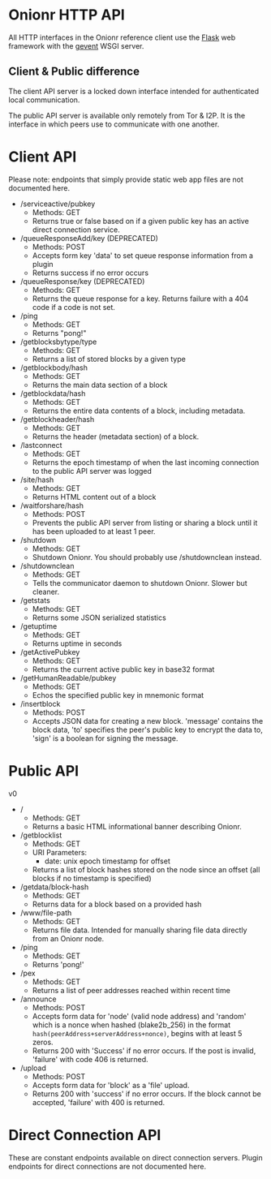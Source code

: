 # Onionr HTTP API

All HTTP interfaces in the Onionr reference client use the [Flask](http://flask.pocoo.org/) web framework with the [gevent](http://www.gevent.org/) WSGI server.

## Client & Public difference

The client API server is a locked down interface intended for authenticated local communication. 

The public API server is available only remotely from Tor & I2P. It is the interface in which peers use to communicate with one another.

# Client API

Please note: endpoints that simply provide static web app files are not documented here.

* /serviceactive/pubkey
    - Methods: GET
    - Returns true or false based on if a given public key has an active direct connection service.
* /queueResponseAdd/key (DEPRECATED)
    - Methods: POST
    - Accepts form key 'data' to set queue response information from a plugin
    - Returns success if no error occurs
* /queueResponse/key (DEPRECATED)
    - Methods: GET
    - Returns the queue response for a key. Returns failure with a 404 code if a code is not set.
* /ping
    - Methods: GET
    - Returns "pong!"
* /getblocksbytype/type
    - Methods: GET
    - Returns a list of stored blocks by a given type
* /getblockbody/hash
    - Methods: GET
    - Returns the main data section of a block
* /getblockdata/hash
    - Methods: GET
    - Returns the entire data contents of a block, including metadata.
* /getblockheader/hash
    - Methods: GET
    - Returns the header (metadata section) of a block.
* /lastconnect
    - Methods: GET
    - Returns the epoch timestamp of when the last incoming connection to the public API server was logged
* /site/hash
    - Methods: GET
    - Returns HTML content out of a block
* /waitforshare/hash
    - Methods: POST
    - Prevents the public API server from listing or sharing a block until it has been uploaded to at least 1 peer.
* /shutdown
    - Methods: GET
    - Shutdown Onionr. You should probably use /shutdownclean instead.
* /shutdownclean
    - Methods: GET
    - Tells the communicator daemon to shutdown Onionr. Slower but cleaner.
* /getstats
    - Methods: GET
    - Returns some JSON serialized statistics
* /getuptime
    - Methods: GET
    - Returns uptime in seconds
* /getActivePubkey
    - Methods: GET
    - Returns the current active public key in base32 format
* /getHumanReadable/pubkey
    - Methods: GET
    - Echos the specified public key in mnemonic format
* /insertblock
    - Methods: POST
    - Accepts JSON data for creating a new block. 'message' contains the block data, 'to' specifies the peer's public key to encrypt the data to, 'sign' is a boolean for signing the message.

# Public API

v0

* /
    - Methods: GET
    - Returns a basic HTML informational banner describing Onionr.
* /getblocklist
    - Methods: GET
    - URI Parameters:
        - date: unix epoch timestamp for offset
    - Returns a list of block hashes stored on the node since an offset (all blocks if no timestamp is specified)
* /getdata/block-hash
    - Methods: GET
    - Returns data for a block based on a provided hash
* /www/file-path
    - Methods: GET
    - Returns file data. Intended for manually sharing file data directly from an Onionr node.
* /ping
    - Methods: GET
    - Returns 'pong!'
* /pex
    - Methods: GET
    - Returns a list of peer addresses reached within recent time
* /announce
    - Methods: POST
    - Accepts form data for 'node' (valid node address) and 'random' which is a nonce when hashed (blake2b_256) in the format `hash(peerAddress+serverAddress+nonce)`, begins with at least 5 zeros.
    - Returns 200 with 'Success' if no error occurs. If the post is invalid, 'failure' with code 406 is returned.
* /upload
    - Methods: POST
    - Accepts form data for 'block' as a 'file' upload.
    - Returns 200 with 'success' if no error occurs. If the block cannot be accepted, 'failure' with 400 is returned.

# Direct Connection API

These are constant endpoints available on direct connection servers. Plugin endpoints for direct connections are not documented here.

